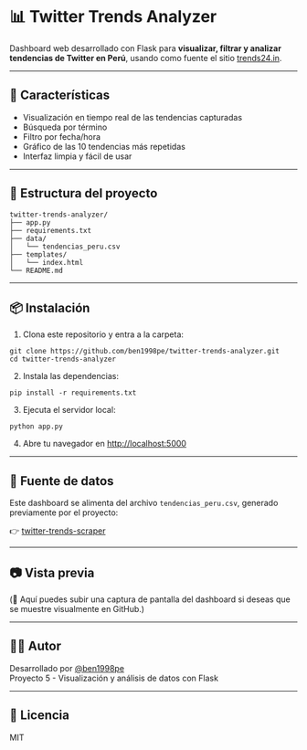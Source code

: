 # 📊 Twitter Trends Analyzer

Dashboard web desarrollado con Flask para **visualizar, filtrar y analizar tendencias de Twitter en Perú**, usando como fuente el sitio [trends24.in](https://trends24.in/peru/).

---

## 🚀 Características

- Visualización en tiempo real de las tendencias capturadas
- Búsqueda por término
- Filtro por fecha/hora
- Gráfico de las 10 tendencias más repetidas
- Interfaz limpia y fácil de usar

---

## 📁 Estructura del proyecto

```
twitter-trends-analyzer/
├── app.py
├── requirements.txt
├── data/
│   └── tendencias_peru.csv
├── templates/
│   └── index.html
└── README.md
```

---

## 📦 Instalación

1. Clona este repositorio y entra a la carpeta:

```
git clone https://github.com/ben1998pe/twitter-trends-analyzer.git
cd twitter-trends-analyzer
```

2. Instala las dependencias:

```
pip install -r requirements.txt
```

3. Ejecuta el servidor local:

```
python app.py
```

4. Abre tu navegador en [http://localhost:5000](http://localhost:5000)

---

## 🧠 Fuente de datos

Este dashboard se alimenta del archivo `tendencias_peru.csv`, generado previamente por el proyecto:

👉 [twitter-trends-scraper](https://github.com/ben1998pe/trends24-scraper)

---

## 📷 Vista previa

(📌 Aquí puedes subir una captura de pantalla del dashboard si deseas que se muestre visualmente en GitHub.)

---

## 👨‍💻 Autor

Desarrollado por [@ben1998pe](https://github.com/ben1998pe)  
Proyecto 5 - Visualización y análisis de datos con Flask

---

## 📄 Licencia

MIT
